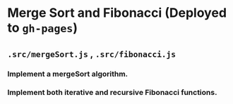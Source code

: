 # Merge Sort and Fibonacci (Deployed to `gh-pages`)
## `.src/mergeSort.js` , `.src/fibonacci.js`
### Implement a mergeSort algorithm.
### Implement both iterative and recursive Fibonacci functions.